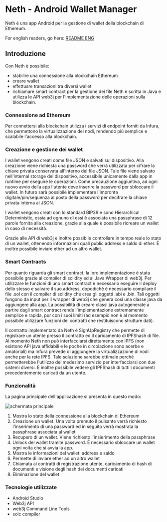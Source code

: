 # Neth - Android Wallet Manager
Neth è una app Android per la gestione di wallet della blockchain di Ethereum.

For english readers, go here: [README ENG](README_eng.md)

## Introduzione
Con Neth è possibile:
* stabilire una connessione alla blockchain Ethereum
* creare wallet
* effettuare transazioni tra diversi wallet
* richiamare smart contract per la gestione dei file
Neth è scritta in Java e utilizza le API web3j per l'implementazione delle operazioni sulla blockchain.

### Connessione ad Ethereum
Per connettersi alla blockchain utilizza i servizi di endpoint forniti da Infura, che permettono la virtualizzazione dei nodi, rendendo più semplice e scalabile l'accesso alla blockchain.

### Creazione e gestione dei wallet
I wallet vengono creati come file JSON e salvati sul dispositivo. Alla creazione viene richiesta una password che verrà utilizzata per cifrare la chiave privata conservata all'interno del file JSON. Tale file viene salvato nell'internal storage del dispositivo, accessibile unicamente dalla app in runtime per eseguire le operazioni. Come precauzione aggiuntiva, ad ogni nuovo avvio della app l'utente deve inserire la password per sbloccare il wallet. In futuro sarà possibile implementare l'impronta digitale/pin/sequenza al posto della password per decifrare la chiave privata interna al JSON.

I wallet vengono creati con lo standard BIP39 e sono Hierarchical Deterministic, ossia ad ognuno di essi è associata una passphrase di 12 parole fornita alla creazione, grazie alla quale è possibile ricreare un wallet in caso di necessità.

Grazie alle API di web3j è inoltre possibile controllare in tempo reale lo stato di un wallet, ottenendo informazioni quali public address e saldo di ether. È inoltre possibile inviare ether ad un altro wallet.

### Smart Contracts
Per quanto riguarda gli smart contract, la loro implementazione è stata possibile grazie al compiler di solidity ed al Java Wrapper di web3j. Per utilizzare le funzioni di uno smart contract è necessario eseguire il deploy dello stesso e salvare il suo address, dopodichè è necessario compilare il file .sol con il compiler di solidity che crea gli oggetti .abi e .bin. Tali oggetti fungono da input per il wrapper di web3j che genera così una classe java da aggiungere alla app.
La possibilità di creare classi java autogenerate a partire dagli smart contract rende l'implementazione estremamente semplice e rapida, pur con i suoi limiti (ad esempio non è al momento possibile utilizzare funzioni dei contratti che restituiscono strutture dati).

Il contratto implementato da Neth è SignUpRegistry che permette di registrare un utente presso il contratto ed il caricamento di IPFShash di file. Al momento Neth non può interfacciarsi direttamente con IPFS (non esistono API java affidabili e le poche in circolazione sono acerbe e amatoriali) ma Infura prevede di aggiungere la virtualizzazione di nodi anche per la rete IPFS. Tale soluzione sarebbe ottimale perchè permetterebbe l'utilizzo del medesimo servizio per interfacciarsi con due sistemi diversi.
È inoltre possibile vedere gli IPFShash di tutti i documenti precedentemente caricati da un utente.

### Funzionalità
La pagina principale dell'applicazione si presenta in questo modo:

![schermata principale](https://i.imgur.com/JWUqE7m.png)

1. Mostra lo stato della connessione alla blockchain di Ethereum
2. Creazione un wallet. Una volta premuto il pulsante verrà richiesto l'inserimento di una password ed in seguito verrà mostrata la passphrase associata al wallet
3. Recupero di un wallet. Viene richiesto l'insierimento della passphrase
4. Unlock del wallet tramite password. È necessario sbloccare un wallet ogni volta che si avvia la app.
5. Mostra le informazioni del wallet: address e saldo
6. Permette di inviare ether ad un altro wallet
7. Chiamata ai contratti di registrazione utente, caricamento di hash di documenti e visione degli hash dei documenti caricati
8. Eliminazione del wallet

### Tecnologie utilizzate
 * Android Studio
 * Web3j API
 * web3j Command Line Tools
 * solc compiler

